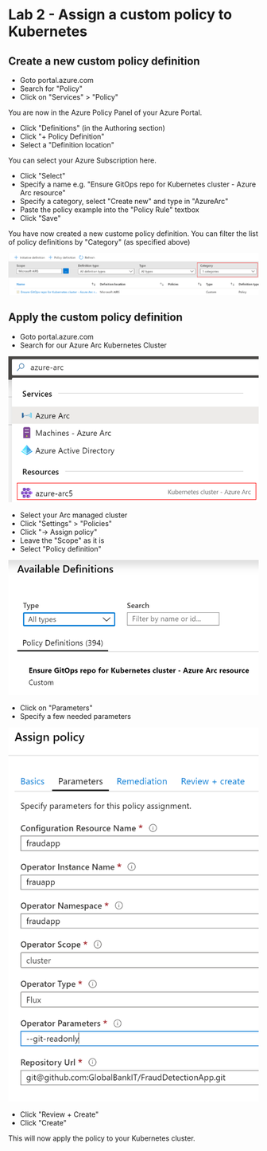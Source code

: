# Lab 2 - Assign a custom policy to Kubernetes

## Create a new custom policy definition

* Goto portal.azure.com
* Search for "Policy"
* Click on "Services" > "Policy"

You are now in the Azure Policy Panel of your Azure Portal.

* Click "Definitions" (in the Authoring section)
* Click "+ Policy Definition"
* Select a "Definition location"

You can select your Azure Subscription here.

* Click "Select"
* Specify a name e.g. "Ensure GitOps repo for Kubernetes cluster - Azure Arc resource"
* Specify a category, select "Create new" and type in "AzureArc"
* Paste the policy example into the "Policy Rule" textbox
* Click "Save"

You have now created a new custome policy definition. You can filter the list of policy definitions by "Category" (as specified above)

![Custom Policy Definition](img/lab2_azurearc_custom_policy_definition.png)

## Apply the custom policy definition

* Goto portal.azure.com
* Search for our Azure Arc Kubernetes Cluster

![Search for ARC cluster](img/lab2_search_for_azurearc_cluster.png)

* Select your Arc managed cluster
* Click "Settings" > "Policies"
* Click "-> Assign policy"
* Leave the "Scope" as it is
* Select "Policy definition"

![Select policy definition](img/lab2_available_policy_definitions.png)

* Click on "Parameters"
* Specify a few needed parameters

![Specify parameters](img/lab2_specify_policy_assignment_parameters.png)

* Click "Review + Create"
* Click "Create"

This will now apply the policy to your Kubernetes cluster.

